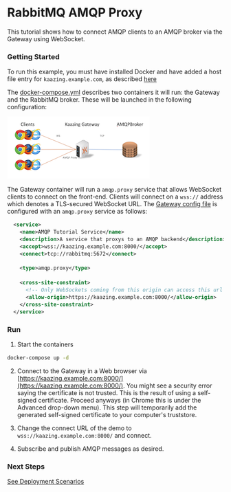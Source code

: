 # RabbitMQ AMQP Proxy

This tutorial shows how to connect AMQP clients to an AMQP broker via the Gateway using WebSocket.

### Getting Started

To run this example, you must have installed Docker and have added a host file entry for `kaazing.example.com`, as described [here](../../README.md)

The [docker-compose.yml](docker-compose.yml) describes two containers it will run: the Gateway and the RabbitMQ broker. These will be launched in the following configuration:

![AMQP architecture](../amqp.png)

The Gateway container will run a `amqp.proxy` service that allows WebSocket clients to connect on the front-end. Clients will connect on a `wss://` address which denotes a TLS-secured WebSocket URL. The [Gateway config file](gateway/amqp-rabbitmq-gateway-config.xml) is configured with an `amqp.proxy` service as follows:

```xml
  <service>
    <name>AMQP Tutorial Service</name>
    <description>A service that proxys to an AMQP backend</description>
    <accept>wss://kaazing.example.com:8000/</accept>
    <connect>tcp://rabbitmq:5672</connect>

    <type>amqp.proxy</type>

    <cross-site-constraint>
      <!-- Only WebSockets coming from this origin can access this url -->
      <allow-origin>https://kaazing.example.com:8000/</allow-origin>
    </cross-site-constraint>
  </service>
```

### Run

1. Start the containers
  ```bash
  docker-compose up -d
  ```
  
2. Connect to the Gateway in a Web browser via [https://kaazing.example.com:8000/](https://kaazing.example.com:8000/).  You might see a security error saying the certificate is not trusted.  This is the result of using a self-signed certificate.  Proceed anyways (in Chrome this is under the Advanced drop-down menu).  This step will temporarily add the generated self-signed certificate to your computer's truststore.

3. Change the connect URL of the demo to `wss://kaazing.example.com:8000/` and connect.

4. Subscribe and publish AMQP messages as desired.

### Next Steps
  
[See Deployment Scenarios](../../README.md#deployment-scenarios)
